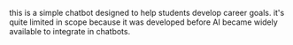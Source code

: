 this is a simple chatbot designed to help students develop career goals. it's quite limited in scope because it was developed before AI became widely available to integrate in chatbots.
